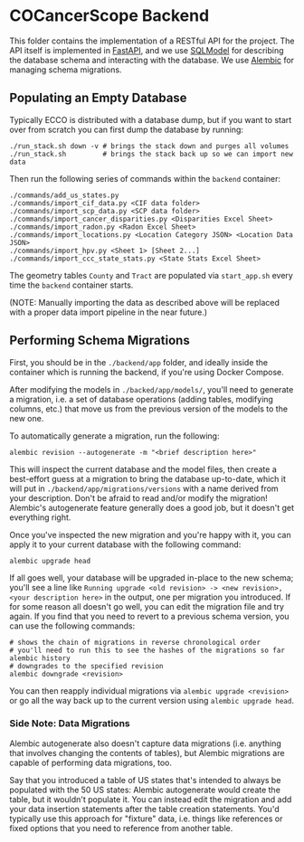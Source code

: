 # COCancerScope Backend

This folder contains the implementation of a RESTful API for the project. The
API itself is implemented in [FastAPI](https://fastapi.tiangolo.com/), and we
use [SQLModel](https://sqlmodel.tiangolo.com/) for describing the database
schema and interacting with the database. We use
[Alembic](https://alembic.sqlalchemy.org/en/latest/) for managing schema
migrations.


## Populating an Empty Database

Typically ECCO is distributed with a database dump, but if you want
to start over from scratch you can first dump the database by running:

```shell
./run_stack.sh down -v # brings the stack down and purges all volumes
./run_stack.sh         # brings the stack back up so we can import new data
```

Then run the following series of commands within the `backend` container:

```shell
./commands/add_us_states.py 
./commands/import_cif_data.py <CIF data folder>
./commands/import_scp_data.py <SCP data folder>
./commands/import_cancer_disparities.py <Disparities Excel Sheet>
./commands/import_radon.py <Radon Excel Sheet>
./commands/import_locations.py <Location Category JSON> <Location Data JSON>
./commands/import_hpv.py <Sheet 1> [Sheet 2...]
./commands/import_ccc_state_stats.py <State Stats Excel Sheet>
```

The geometry tables `County` and `Tract` are populated
via `start_app.sh` every time the `backend` container starts.

(NOTE: Manually importing the data as described above will be replaced with a
proper data import pipeline in the near future.)


## Performing Schema Migrations

First, you should be in the `./backend/app` folder, and ideally inside the
container which is running the backend, if you're using Docker Compose.

After modifying the  models in `./backed/app/models/`, you'll need to generate a
migration, i.e. a set of database operations (adding tables, modifying columns,
etc.) that move us from the previous version of the models to the new one.

To automatically generate a migration, run the following:

```shell
alembic revision --autogenerate -m "<brief description here>"
```

This will inspect the current database and the model files, then create a
best-effort guess at a migration to bring the database up-to-date, which it will
put in `./backend/app/migrations/versions` with a name derived from your
description. Don't be afraid to read and/or modify the migration! Alembic's
autogenerate feature generally does a good job, but it doesn't get everything
right.

Once you've inspected the new migration and you're happy with it, you can apply
it to your current database with the following command:

```shell
alembic upgrade head
```

If all goes well, your database will be upgraded in-place to the new schema;
you'll see a line like `Running upgrade <old revision> -> <new revision>, <your
description here>` in the output, one per migration you introduced. If for some
reason all doesn't go well, you can edit the migration file and try again. If
you find that you need to revert to a previous schema version, you can use the
following commands:

```shell
# shows the chain of migrations in reverse chronological order
# you'll need to run this to see the hashes of the migrations so far
alembic history
# downgrades to the specified revision
alembic downgrade <revision>
```

You can then reapply individual migrations via `alembic upgrade <revision>` or
go all the way back up to the current version using `alembic upgrade head`.

### Side Note: Data Migrations

Alembic autogenerate also doesn't capture data migrations (i.e. anything that
involves changing the contents of tables), but Alembic migrations are capable of
performing data migrations, too.

Say that you introduced a table of US states that's intended to always be
populated with the 50 US states: Alembic autogenerate would create the table,
but it wouldn't populate it. You can instead edit the migration and add your
data insertion statements after the table creation statements.  You'd typically
use this approach for "fixture" data, i.e. things like references or fixed
options that you need to reference from another table.
